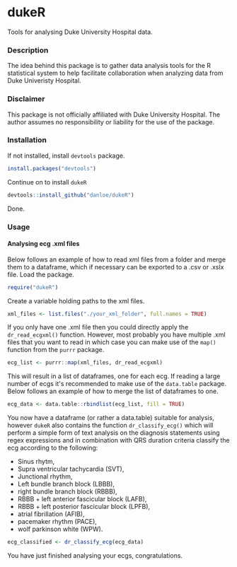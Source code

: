 
# dukeR
Tools for analysing Duke University Hospital data.

### Description
The idea behind this package is to gather data analysis tools for the R statistical system to help facilitate collaboration when analyzing data from Duke Univeristy Hospital.

### Disclaimer
This package is not officially affiliated with Duke University Hospital. The author assumes no responsibility or liability for the use of the package.

### Installation

If not installed, install `devtools` package.
```r
install.packages("devtools")
```
Continue on to install `dukeR`
```r
devtools::install_github("danloe/dukeR")
```
Done.

### Usage
#### Analysing ecg .xml files
Below follows an example of how to read xml files from a folder and merge them to a dataframe, which if necessary can be exported to a .csv or .xslx file.
Load the package.
```r
require("dukeR")
```
Create a variable holding paths to the xml files.
```r
xml_files <- list.files("./your_xml_folder", full.names = TRUE)
```
If you only have one .xml file then you could directly apply the `dr_read_ecgxml()` function. However, most probably you have multiple .xml files that you want to read in which case you can make use of the `map()` function from the `purrr` package.
```r
ecg_list <- purrr::map(xml_files, dr_read_ecgxml)
```
This will result in a list of dataframes, one for each ecg. If reading a large number of ecgs it's recommended to make use of the `data.table` package. Below follows an example of how to merge the list of dataframes to one.
```r
ecg_data <- data.table::rbindlist(ecg_list, fill = TRUE)
```
You now have a dataframe (or rather a data.table) suitable for analysis, however `dukeR` also contains the function `dr_classify_ecg()` which will perform a simple form of text analysis on the diagnosis statements using regex expressions and in combination with QRS duration criteria classify the ecg according to the following: 
- Sinus rhytm, 
- Supra ventricular tachycardia (SVT), 
- Junctional rhythm, 
- Left bundle branch block (LBBB), 
- right bundle branch block (RBBB), 
- RBBB + left anterior fascicular block (LAFB), 
- RBBB + left posterior fascicular block (LPFB), 
- atrial fibrillation (AFIB), 
- pacemaker rhythm (PACE), 
- wolf parkinson white (WPW).
```r
ecg_classified <- dr_classify_ecg(ecg_data)
```

You have just finished analysing your ecgs, congratulations.
